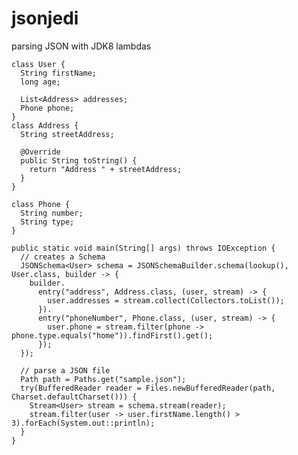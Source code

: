 jsonjedi
========

parsing JSON with JDK8 lambdas


    class User {
      String firstName;
      long age;
    
      List<Address> addresses;
      Phone phone;
    }
    class Address {
      String streetAddress;

      @Override
      public String toString() {
        return "Address " + streetAddress;
      }
    }
  
    class Phone {
      String number;
      String type;
    }

    public static void main(String[] args) throws IOException {
      // creates a Schema
      JSONSchema<User> schema = JSONSchemaBuilder.schema(lookup(), User.class, builder -> {
        builder.
          entry("address", Address.class, (user, stream) -> {
            user.addresses = stream.collect(Collectors.toList());
          }).
          entry("phoneNumber", Phone.class, (user, stream) -> {
            user.phone = stream.filter(phone -> phone.type.equals("home")).findFirst().get();
          });
      });

      // parse a JSON file
      Path path = Paths.get("sample.json");
      try(BufferedReader reader = Files.newBufferedReader(path, Charset.defaultCharset())) {
        Stream<User> stream = schema.stream(reader);
        stream.filter(user -> user.firstName.length() > 3).forEach(System.out::println);
      }
    }

